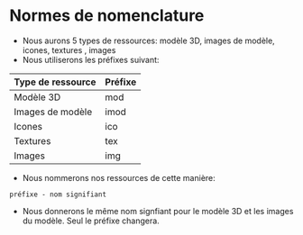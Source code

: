 # Normes de nomenclature
- Nous aurons 5 types de ressources: modèle 3D, images de modèle, icones, textures , images
- Nous utiliserons les préfixes suivant: 
 
Type de ressource | Préfixe 
--------|--------
 Modèle 3D | mod 
 Images de modèle | imod 
 Icones | ico 
 Textures | tex 
 Images | img 
 
- Nous nommerons nos ressources de cette manière: 

``` préfixe - nom signifiant ```

- Nous donnerons le même nom signfiant pour le modèle 3D et les images du modèle. Seul le préfixe changera.

